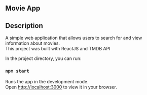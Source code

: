 ## Movie App

## Description
A simple web application that allows users to search for and view information about movies.\
This project was built with ReactJS and TMDB API

In the project directory, you can run:

### `npm start`

Runs the app in the development mode.\
Open [http://localhost:3000](http://localhost:3000) to view it in your browser.

